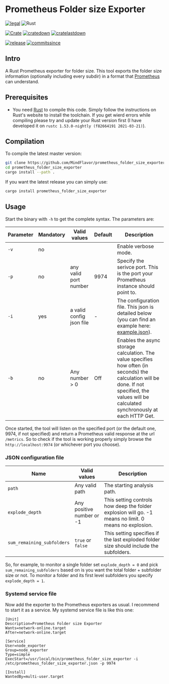 # Prometheus Folder size Exporter

[![legal](https://img.shields.io/github/license/mindflavor/prometheus_folder_size_exporter.svg)](LICENSE) 
![Rust](https://github.com/MindFlavor/prometheus_folder_size_exporter/workflows/Rust/badge.svg)

[![Crate](https://img.shields.io/crates/v/prometheus_folder_size_exporter.svg)](https://crates.io/crates/prometheus_folder_size_exporter) [![cratedown](https://img.shields.io/crates/d/prometheus_folder_size_exporter.svg)](https://crates.io/crates/prometheus_folder_size_exporter) [![cratelastdown](https://img.shields.io/crates/dv/prometheus_folder_size_exporter.svg)](https://crates.io/crates/prometheus_folder_size_exporter)

[![release](https://img.shields.io/github/release/MindFlavor/prometheus_folder_size_exporter.svg)](https://github.com/MindFlavor/prometheus_folder_size_exporter/releases/tag/0.5.0)
[![commitssince](https://img.shields.io/github/commits-since/mindflavor/prometheus_folder_size_exporter/0.5.0.svg)](https://img.shields.io/github/commits-since/mindflavor/prometheus_folder_size_exporter/0.5.0.svg)

## Intro

A Rust Prometheus exporter for folder size. This tool exports the folder size information (optionally including every subdir) in a format that [Prometheus](https://prometheus.io/) can understand. 

## Prerequisites 

* You need [Rust](https://www.rust-lang.org/) to compile this code. Simply follow the instructions on Rust's website to install the toolchain. If you get wierd errors while compiling please try and update your Rust version first (I have developed it on `rustc 1.53.0-nightly (f82664191 2021-03-21)`). 

## Compilation

To compile the latest master version:

```bash
git clone https://github.com/MindFlavor/prometheus_folder_size_exporter.git
cd prometheus_folder_size_exporter
cargo install --path .
```

If you want the latest release you can simply use:

```bash
cargo install prometheus_folder_size_exporter
```

## Usage

Start the binary with `-h` to get the complete syntax. The parameters are:

| Parameter | Mandatory | Valid values | Default | Description |
| -- | -- | -- | -- | -- | 
| `-v` | no | <switch> | | Enable verbose mode.
| `-p` | no | any valid port number | 9974 | Specify the serivce port. This is the port your Prometheus instance should point to.
| `-i` | yes | a valid config json file | - | The configuration file. This json is detailed below (you can find an example here: [example.json](example.json)).
| `-b` | no | Any number > 0 | Off | Enables the async storage calculation. The value specifies how often (in seconds) the calculation will be done. If not specified, the values will be calculated synchronously at each HTTP Get.

Once started, the tool will listen on the specified port (or the default one, 9974, if not specified) and return a Prometheus valid response at the url `/metrics`. So to check if the tool is working properly simply browse the `http://localhost:9974` (or whichever port you choose).

### JSON configuration file

Name | Valid values | Description
-- | -- | --
`path` | Any valid path | The starting analysis path.
`explode_depth` | Any positive number or -1 | This setting controls how deep the folder explosion will go. -1 means no limit. 0 means no explosion.
`sum_remaining_subfolders` | `true` or `false` | This setting specifies if the last exploded folder size should include the subfolders. 

So, for example, to monitor a single folder set `explode_depth = 0` and pick `sum_remaining_subfolders` based on is you want the total folder + subfolder size or not.
To monitor a folder and its first level subfolders you specify `explode_depth = 1`.

### Systemd service file

Now add the exporter to the Prometheus exporters as usual. I recommend to start it as a service. My systemd service file is like this one:

```
[Unit]
Description=Prometheus Folder size Exporter
Wants=network-online.target
After=network-online.target

[Service]
User=node_exporter
Group=node_exporter
Type=simple
ExecStart=/usr/local/bin/prometheus_folder_size_exporter -i /etc/prometheus_folder_size_exporter.json -p 9974

[Install]
WantedBy=multi-user.target
```

